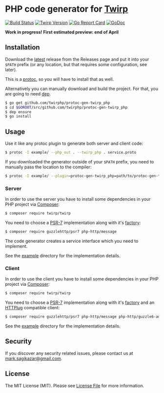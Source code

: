 # PHP code generator for [Twirp](https://twitchtv.github.io/twirp/)

[![Build Status](https://img.shields.io/travis/twirphp/protoc-gen-twirp_php.svg?style=flat-square)](https://travis-ci.org/twirphp/protoc-gen-twirp_php)
[![Twirp Version](http://img.shields.io/badge/twirp%20version-v5.3.0-orange.svg?style=flat-square)](https://github.com/twitchtv/twirp/releases/tag/v5.3.0)
[![Go Report Card](https://goreportcard.com/badge/github.com/twirphp/protoc-gen-twirp_php?style=flat-square)](https://goreportcard.com/report/github.com/twirphp/protoc-gen-twirp_php)
[![GoDoc](http://img.shields.io/badge/godoc-reference-5272B4.svg?style=flat-square)](https://godoc.org/github.com/twirphp/protoc-gen-twirp_php)

**Work in progress! First estimated preview: end of April**

## Installation

Download the [latest](https://github.com/twirphp/protoc-gen-twirp_php/releases/latest) release from the Releases page
and put it into your `$PATH` prefix (or any location, but that requires some configuration, see later).

This is a [protoc](https://github.com/golang/protobuf), so you will have to install that as well.

Alternatively you can manually download and build the project. For that, you are going to need [dep](https://golang.github.io/dep/).

```bash
$ go get github.com/twirphp/protoc-gen-twirp_php
$ cd $GOROOT/src/github.com/twirphp/protoc-gen-twirp_php
$ dep ensure
$ go install
```


## Usage

Use it like any protoc plugin to generate both server and client code:

```bash
$ protoc -I example/ --php_out . --twirp_php . service.proto
```

If you downloaded the generator outside of your `$PATH` prefix, you need to manually pass the location to the compiler:

```bash
$ protoc -I example/ --plugin=protoc-gen-twirp_php=path/to/protoc-gen-twirp_php --php_out . --twirp_php . service.proto
```


### Server

In order to use the server you have to install some dependencies in your PHP project via [Composer](https://getcomposer.org/):

```bash
$ composer require twirp/twirp
```

You need to choose a [PSR-7](http://www.php-fig.org/psr/psr-7/) implementation along with it's [factory](https://github.com/php-http/message-factory):

```bash
$ composer require guzzlehttp/psr7 php-http/message
```

The code generator creates a service interface which you need to implement.

See the [example](example) directory for the implementation details.


### Client

In order to use the client you have to install some dependencies in your PHP project via [Composer](https://getcomposer.org/):

```bash
$ composer require twirp/twirp
```

You need to choose a [PSR-7](http://www.php-fig.org/psr/psr-7/) implementation along with it's [factory](https://github.com/php-http/message-factory) and an [HTTPlug](https://packagist.org/providers/php-http/client-implementation) compatible client:

```bash
$ composer require guzzlehttp/psr7 php-http/message php-http/guzzle6-adapter
```

See the [example](example) directory for the implementation details.


## Security

If you discover any security related issues, please contact us at [mark.sagikazar@gmail.com](mailto:mark.sagikazar@gmail.com).


## License

The MIT License (MIT). Please see [License File](LICENSE) for more information.
